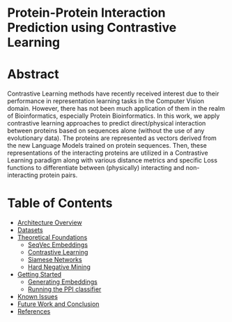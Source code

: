 <h1><b>Protein-Protein Interaction Prediction using Contrastive Learning</b></h1>

# Abstract

Contrastive Learning methods have recently received interest due to their performance
in representation learning tasks in the Computer Vision domain. However, there
has not been much application of them in the realm of Bioinformatics, especially
Protein Bioinformatics. In this work, we apply contrastive learning approaches to predict direct/physical interaction between proteins based on sequences alone (without the use of any evolutionary data). The proteins are represented as vectors derived from the new Language Models trained on protein sequences. Then, these representations of the interacting proteins are utilized in a Contrastive Learning paradigm along with various distance metrics and specific Loss functions to differentiate between (physically) interacting and non-interacting protein pairs.
# Table of Contents
* [Architecture Overview](#Architecture_Overview)
* [Datasets](#datasets)
* [Theoretical Foundations](#theory)
    * [SeqVec Embeddings](#seqvec)
    * [Contrastive Learning](#contrastive)
    * [Siamese Networks](#siamese)
    * [Hard Negative Mining](#negative)
* [Getting Started](#gettingstarted)
    * [Generating Embeddings](#embeddings)
    * [Running the PPI classifier](#ppi)
* [Known Issues](#issues)
* [Future Work and Conclusion](#conclusion)
* [References](#references)

